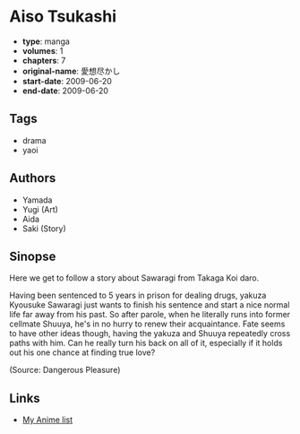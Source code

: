 # Aiso Tsukashi

-   **type**: manga
-   **volumes**: 1
-   **chapters**: 7
-   **original-name**: 愛想尽かし
-   **start-date**: 2009-06-20
-   **end-date**: 2009-06-20

## Tags

-   drama
-   yaoi

## Authors

-   Yamada
-   Yugi (Art)
-   Aida
-   Saki (Story)

## Sinopse

Here we get to follow a story about Sawaragi from Takaga Koi daro.

Having been sentenced to 5 years in prison for dealing drugs, yakuza Kyousuke Sawaragi just wants to finish his sentence and start a nice normal life far away from his past. So after parole, when he literally runs into former cellmate Shuuya, he's in no hurry to renew their acquaintance. Fate seems to have other ideas though, having the yakuza and Shuuya repeatedly cross paths with him. Can he really turn his back on all of it, especially if it holds out his one chance at finding true love?

(Source: Dangerous Pleasure)

## Links

-   [My Anime list](https://myanimelist.net/manga/16078/Aiso_Tsukashi)
